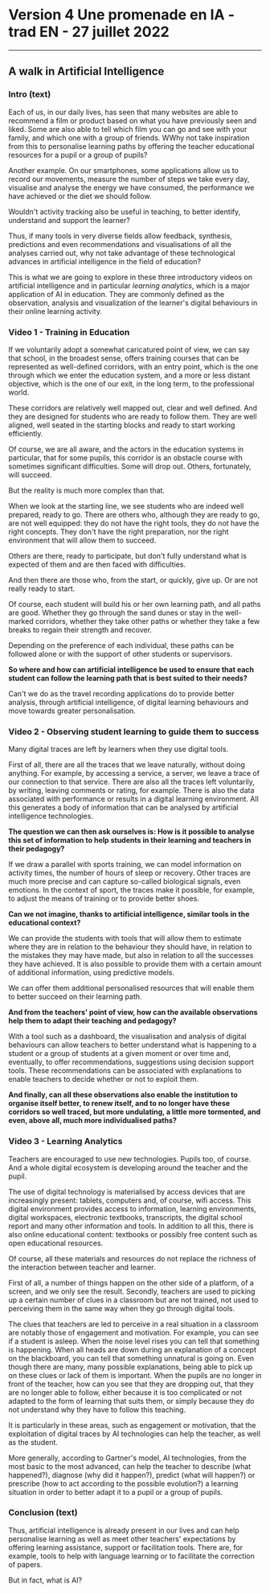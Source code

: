 # Version 4 Une promenade en IA - trad EN - 27 juillet 2022


-----------
## A walk in Artificial Intelligence


### Intro (text)
Each of us, in our daily lives, has seen that many websites are able to recommend a film or product based on what you have previously seen and liked. Some are also able to tell which film you can go and see with your family, and which one with a group of friends.
WWhy not take inspiration from this to personalise learning paths by offering the teacher educational resources for a pupil or a group of pupils?

Another example. On our smartphones, some applications allow us to record our movements, measure the number of steps we take every day, visualise and analyse the energy we have consumed, the performance we have achieved or the diet we should follow.

Wouldn't activity tracking also be useful in teaching, to better identify, understand and support the learner?

Thus, if many tools in very diverse fields allow feedback, synthesis, predictions and even recommendations and visualisations of all the analyses carried out, why not take advantage of these technological advances in artificial intelligence in the field of education?

This is what we are going to explore in these three introductory videos on artificial intelligence and in particular _learning analytics_, which is a major application of AI in education. They are commonly defined as the observation, analysis and visualization of the learner's digital behaviours in their online learning activity.



### Video 1 - Training in Education

If we voluntarily adopt a somewhat caricatured point of view, we can say that school, in the broadest sense, offers training courses that can be represented as well-defined corridors, with an entry point, which is the one through which we enter the education system, and a more or less distant objective, which is the one of our exit, in the long term, to the professional world.

These corridors are relatively well mapped out, clear and well defined. And they are designed for students who are ready to follow them.
They are well aligned, well seated in the starting blocks and ready to start working efficiently.

Of course, we are all aware, and the actors in the education systems in particular, that for some pupils, this corridor is an obstacle course with sometimes significant difficulties.
Some will drop out. Others, fortunately, will succeed.

But the reality is much more complex than that.

When we look at the starting line, we see students who are indeed well prepared, ready to go.
There are others who, although they are ready to go, are not well equipped: they do not have the right tools, they do not have the right concepts. They don't have the right preparation, nor the right environment that will allow them to succeed.

Others are there, ready to participate, but don't fully understand what is expected of them and are then faced with difficulties.

And then there are those who, from the start, or quickly, give up. Or are not really ready to start.

Of course, each student will build his or her own learning path, and all paths are good. Whether they go through the sand dunes or stay in the well-marked corridors, whether they take other paths or whether they take a few breaks to regain their strength and recover.

Depending on the preference of each individual, these paths can be followed alone or with the support of other students or supervisors.


**So where and how can artificial intelligence be used to ensure that each student can follow the learning path that is best suited to their needs?**

Can't we do as the travel recording applications do to provide better analysis, through artificial intelligence, of digital learning behaviours and move towards greater personalisation.


### Video 2 - Observing student learning to guide them to success

Many digital traces are left by learners when they use digital tools.

First of all, there are all the traces that we leave naturally, without doing anything. For example, by accessing a service, a server, we leave a trace of our connection to that service. There are also all the traces left voluntarily, by writing, leaving comments or rating, for example. There is also the data associated with performance or results in a digital learning environment.
All this generates a body of information that can be analysed by artificial intelligence technologies.

**The question we can then ask ourselves is: How is it possible to analyse this set of information to help students in their learning and teachers in their pedagogy?**

If we draw a parallel with sports training, we can model information on activity times, the number of hours of sleep or recovery. Other traces are much more precise and can capture so-called biological signals, even emotions. In the context of sport, the traces make it possible, for example, to adjust the means of training or to provide better shoes.

**Can we not imagine, thanks to artificial intelligence, similar tools in the educational context?**

We can provide the students with tools that will allow them to estimate where they are  in relation to the behaviour they should have, in relation to the mistakes they may have made, but also in relation to all the successes they have achieved. It is also possible to provide them with a certain amount of additional information, using predictive models.

We can offer them additional personalised resources that will enable them to better succeed on their learning path.

**And from the teachers' point of view, how can the available observations help them to adapt their teaching and pedagogy?**

With a tool such as a dashboard, the visualisation and analysis of digital behaviours can allow teachers to better understand what is happening to a student or a group of students at a given moment or over time and, eventually, to offer recommendations, suggestions using decision support tools.
These recommendations can be associated with explanations to enable teachers to decide whether or not to exploit them.

**And finally, can all these observations also enable the institution to organise itself better, to renew itself, and to no longer have these corridors so well traced, but more undulating, a little more tormented, and even, above all, much more individualised paths?**


### Video 3 - Learning Analytics

Teachers are encouraged to use new technologies. Pupils too, of course. And a whole digital ecosystem is developing around the teacher and the pupil.

The use of digital technology is materialised by access devices that are increasingly present: tablets, computers and, of course, wifi access. This digital environment provides access to information, learning environments, digital workspaces, electronic textbooks, transcripts, the digital school report and many other information and tools.
In addition to all this, there is also online educational content: textbooks or possibly free content such as open educational resources.

Of course, all these materials and resources do not replace the richness of the interaction between teacher and learner.

First of all, a number of things happen on the other side of a platform, of a screen, and we only see the result.
Secondly, teachers are used to picking up a certain number of clues in a classroom but are not trained, not used to perceiving them in the same way when they go through digital tools.

The clues that teachers are led to perceive in a real situation in a classroom are notably those of engagement and motivation.
For example, you can see if a student is asleep. When the noise level rises you can tell that something is happening. When all heads are down during an explanation of a concept on the blackboard, you can tell that something unnatural is going on.
Even though there are many, many possible explanations, being able to pick up on these clues or lack of them is important.
When the pupils are no longer in front of the teacher, how can you see that they are dropping out, that they are no longer able to follow, either because it is too complicated or not adapted to the form of learning that suits them, or simply because they do not understand why they have to follow this teaching.

It is particularly in these areas, such as engagement or motivation, that the exploitation of digital traces by AI technologies can help the teacher, as well as the student.

More generally, according to Gartner's model, AI technologies, from the most basic to the most advanced, can help the teacher to describe (what happened?), diagnose (why did it happen?), predict (what will happen?) or prescribe (how to act according to the possible evolution?) a learning situation in order to better adapt it to a pupil or a group of pupils.



### Conclusion (text)
Thus, artificial intelligence is already present in our lives and can help personalise learning as well as meet other teachers' expectations by offering learning assistance, support or facilitation tools. There are, for example, tools to help with language learning or to facilitate the correction of papers.

But in fact, what is AI?
